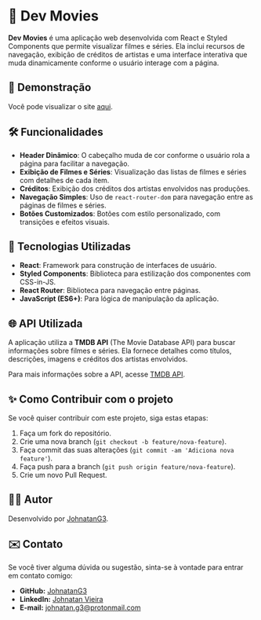 # 🎥 Dev Movies

**Dev Movies** é uma aplicação web desenvolvida com React e Styled Components que permite visualizar filmes e séries. Ela inclui recursos de navegação, exibição de créditos de artistas e uma interface interativa que muda dinamicamente conforme o usuário interage com a página.

## 📸 Demonstração

Você pode visualizar o site [aqui](https://johnatang3.github.io/react-dev-filmes).

## 🛠️ Funcionalidades

- **Header Dinâmico**: O cabeçalho muda de cor conforme o usuário rola a página para facilitar a navegação.
- **Exibição de Filmes e Séries**: Visualização das listas de filmes e séries com detalhes de cada item.
- **Créditos**: Exibição dos créditos dos artistas envolvidos nas produções.
- **Navegação Simples**: Uso de `react-router-dom` para navegação entre as páginas de filmes e séries.
- **Botões Customizados**: Botões com estilo personalizado, com transições e efeitos visuais.

## 🚀 Tecnologias Utilizadas

- **React**: Framework para construção de interfaces de usuário.
- **Styled Components**: Biblioteca para estilização dos componentes com CSS-in-JS.
- **React Router**: Biblioteca para navegação entre páginas.
- **JavaScript (ES6+)**: Para lógica de manipulação da aplicação.

## 🌐 API Utilizada

A aplicação utiliza a **TMDB API** (The Movie Database API) para buscar informações sobre filmes e séries. Ela fornece detalhes como títulos, descrições, imagens e créditos dos artistas envolvidos.

Para mais informações sobre a API, acesse [TMDB API](https://www.themoviedb.org/documentation/api).

## ✨ Como Contribuir com o projeto

Se você quiser contribuir com este projeto, siga estas etapas:

1. Faça um fork do repositório.
2. Crie uma nova branch (`git checkout -b feature/nova-feature`).
3. Faça commit das suas alterações (`git commit -am 'Adiciona nova feature'`).
4. Faça push para a branch (`git push origin feature/nova-feature`).
5. Crie um novo Pull Request.

## 👨‍💻 Autor

Desenvolvido por [JohnatanG3](https://github.com/JohnatanG3).

## ✉️ Contato

Se você tiver alguma dúvida ou sugestão, sinta-se à vontade para entrar em contato comigo:

- **GitHub:** [JohnatanG3](https://github.com/JohnatanG3)
- **LinkedIn:** [Johnatan Vieira](https://www.linkedin.com/in/johnatan-vieira-a602542aa/)
- **E-mail:** johnatan.g3@protonmail.com
